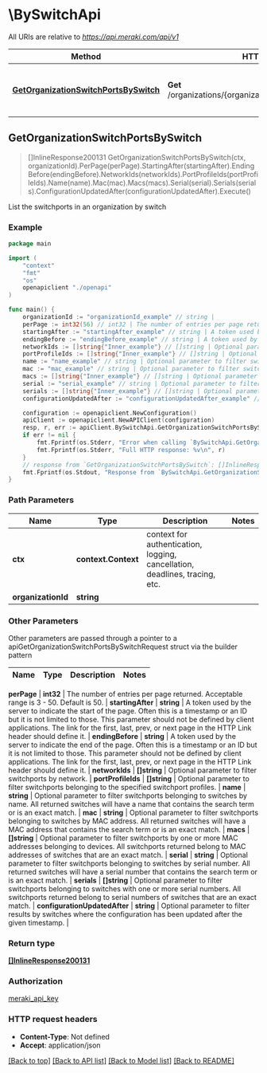 # \BySwitchApi

All URIs are relative to *https://api.meraki.com/api/v1*

Method | HTTP request | Description
------------- | ------------- | -------------
[**GetOrganizationSwitchPortsBySwitch**](BySwitchApi.md#GetOrganizationSwitchPortsBySwitch) | **Get** /organizations/{organizationId}/switch/ports/bySwitch | List the switchports in an organization by switch



## GetOrganizationSwitchPortsBySwitch

> []InlineResponse200131 GetOrganizationSwitchPortsBySwitch(ctx, organizationId).PerPage(perPage).StartingAfter(startingAfter).EndingBefore(endingBefore).NetworkIds(networkIds).PortProfileIds(portProfileIds).Name(name).Mac(mac).Macs(macs).Serial(serial).Serials(serials).ConfigurationUpdatedAfter(configurationUpdatedAfter).Execute()

List the switchports in an organization by switch



### Example

```go
package main

import (
    "context"
    "fmt"
    "os"
    openapiclient "./openapi"
)

func main() {
    organizationId := "organizationId_example" // string | 
    perPage := int32(56) // int32 | The number of entries per page returned. Acceptable range is 3 - 50. Default is 50. (optional)
    startingAfter := "startingAfter_example" // string | A token used by the server to indicate the start of the page. Often this is a timestamp or an ID but it is not limited to those. This parameter should not be defined by client applications. The link for the first, last, prev, or next page in the HTTP Link header should define it. (optional)
    endingBefore := "endingBefore_example" // string | A token used by the server to indicate the end of the page. Often this is a timestamp or an ID but it is not limited to those. This parameter should not be defined by client applications. The link for the first, last, prev, or next page in the HTTP Link header should define it. (optional)
    networkIds := []string{"Inner_example"} // []string | Optional parameter to filter switchports by network. (optional)
    portProfileIds := []string{"Inner_example"} // []string | Optional parameter to filter switchports belonging to the specified switchport profiles. (optional)
    name := "name_example" // string | Optional parameter to filter switchports belonging to switches by name. All returned switches will have a name that contains the search term or is an exact match. (optional)
    mac := "mac_example" // string | Optional parameter to filter switchports belonging to switches by MAC address. All returned switches will have a MAC address that contains the search term or is an exact match. (optional)
    macs := []string{"Inner_example"} // []string | Optional parameter to filter switchports by one or more MAC addresses belonging to devices. All switchports returned belong to MAC addresses of switches that are an exact match. (optional)
    serial := "serial_example" // string | Optional parameter to filter switchports belonging to switches by serial number. All returned switches will have a serial number that contains the search term or is an exact match. (optional)
    serials := []string{"Inner_example"} // []string | Optional parameter to filter switchports belonging to switches with one or more serial numbers. All switchports returned belong to serial numbers of switches that are an exact match. (optional)
    configurationUpdatedAfter := "configurationUpdatedAfter_example" // string | Optional parameter to filter results by switches where the configuration has been updated after the given timestamp. (optional)

    configuration := openapiclient.NewConfiguration()
    apiClient := openapiclient.NewAPIClient(configuration)
    resp, r, err := apiClient.BySwitchApi.GetOrganizationSwitchPortsBySwitch(context.Background(), organizationId).PerPage(perPage).StartingAfter(startingAfter).EndingBefore(endingBefore).NetworkIds(networkIds).PortProfileIds(portProfileIds).Name(name).Mac(mac).Macs(macs).Serial(serial).Serials(serials).ConfigurationUpdatedAfter(configurationUpdatedAfter).Execute()
    if err != nil {
        fmt.Fprintf(os.Stderr, "Error when calling `BySwitchApi.GetOrganizationSwitchPortsBySwitch``: %v\n", err)
        fmt.Fprintf(os.Stderr, "Full HTTP response: %v\n", r)
    }
    // response from `GetOrganizationSwitchPortsBySwitch`: []InlineResponse200131
    fmt.Fprintf(os.Stdout, "Response from `BySwitchApi.GetOrganizationSwitchPortsBySwitch`: %v\n", resp)
}
```

### Path Parameters


Name | Type | Description  | Notes
------------- | ------------- | ------------- | -------------
**ctx** | **context.Context** | context for authentication, logging, cancellation, deadlines, tracing, etc.
**organizationId** | **string** |  | 

### Other Parameters

Other parameters are passed through a pointer to a apiGetOrganizationSwitchPortsBySwitchRequest struct via the builder pattern


Name | Type | Description  | Notes
------------- | ------------- | ------------- | -------------

 **perPage** | **int32** | The number of entries per page returned. Acceptable range is 3 - 50. Default is 50. | 
 **startingAfter** | **string** | A token used by the server to indicate the start of the page. Often this is a timestamp or an ID but it is not limited to those. This parameter should not be defined by client applications. The link for the first, last, prev, or next page in the HTTP Link header should define it. | 
 **endingBefore** | **string** | A token used by the server to indicate the end of the page. Often this is a timestamp or an ID but it is not limited to those. This parameter should not be defined by client applications. The link for the first, last, prev, or next page in the HTTP Link header should define it. | 
 **networkIds** | **[]string** | Optional parameter to filter switchports by network. | 
 **portProfileIds** | **[]string** | Optional parameter to filter switchports belonging to the specified switchport profiles. | 
 **name** | **string** | Optional parameter to filter switchports belonging to switches by name. All returned switches will have a name that contains the search term or is an exact match. | 
 **mac** | **string** | Optional parameter to filter switchports belonging to switches by MAC address. All returned switches will have a MAC address that contains the search term or is an exact match. | 
 **macs** | **[]string** | Optional parameter to filter switchports by one or more MAC addresses belonging to devices. All switchports returned belong to MAC addresses of switches that are an exact match. | 
 **serial** | **string** | Optional parameter to filter switchports belonging to switches by serial number. All returned switches will have a serial number that contains the search term or is an exact match. | 
 **serials** | **[]string** | Optional parameter to filter switchports belonging to switches with one or more serial numbers. All switchports returned belong to serial numbers of switches that are an exact match. | 
 **configurationUpdatedAfter** | **string** | Optional parameter to filter results by switches where the configuration has been updated after the given timestamp. | 

### Return type

[**[]InlineResponse200131**](InlineResponse200131.md)

### Authorization

[meraki_api_key](../README.md#meraki_api_key)

### HTTP request headers

- **Content-Type**: Not defined
- **Accept**: application/json

[[Back to top]](#) [[Back to API list]](../README.md#documentation-for-api-endpoints)
[[Back to Model list]](../README.md#documentation-for-models)
[[Back to README]](../README.md)

